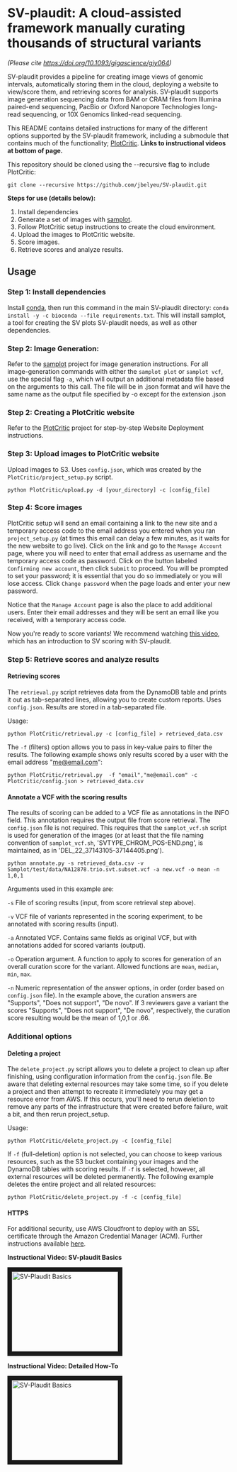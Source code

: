 # SV-plaudit: A cloud-assisted framework manually curating thousands of structural variants
*(Please cite https://doi.org/10.1093/gigascience/giy064)*

SV-plaudit provides a pipeline for creating image views of genomic intervals, automatically storing them in the cloud, deploying a website to view/score them, and retrieving scores for analysis. SV-plaudit supports image generation sequencing data from BAM or CRAM files from Illumina paired-end sequencing, PacBio or Oxford Nanopore Technologies long-read sequencing, or 10X Genomics linked-read sequencing.

This README contains detailed instructions for many of the different options supported by the SV-plaudit framework, including a submodule that contains much of the functionality; [PlotCritic](https://github.com/jbelyeu/PlotCritic). **Links to instructional videos at bottom of page.**


This repository should be cloned using the --recursive flag to include PlotCritic:
```
git clone --recursive https://github.com/jbelyeu/SV-plaudit.git
```

**Steps for use (details below):**
1. Install dependencies
2. Generate a set of images with [samplot](https://github.com/jbelyeu/samplot).
2. Follow PlotCritic setup instructions to create the cloud environment.
3. Upload the images to PlotCritic website.
4. Score images.
5. Retrieve scores and analyze results.

## Usage 
### Step 1: Install dependencies
Install [conda](https://docs.conda.io/en/latest/), then run this command in the main SV-plaudit directory: `conda install -y -c bioconda --file requirements.txt`.
This will install samplot, a tool for creating the SV plots SV-plaudit needs, as well as other dependencies.

### Step 2: Image Generation: 
Refer to the [samplot](https://github.com/jbelyeu/samplot) project for image generation instructions. For all image-generation commands with either the `samplot plot` or `samplot vcf`, use the special flag `-a`, which will output an additional metadata file based on the arguments to this call. The file will be in .json format and will have the same name as the output file specified by -o except for the extension .json

### Step 2: Creating a PlotCritic website
Refer to the [PlotCritic](https://github.com/jbelyeu/PlotCritic) project for step-by-step Website Deployment instructions.

### Step 3: Upload images to PlotCritic website

Upload images to S3. Uses `config.json`, which was created by the `PlotCritic/project_setup.py` script.
```
python PlotCritic/upload.py -d [your_directory] -c [config_file]
```
### Step 4: Score images
PlotCritic setup will send an email containing a link to the new site and a temporary access code to the email address you entered when you ran `project_setup.py` (at times this email can delay a few minutes, as it waits for the new website to go live). Click on the link and go to the `Manage Account` page, where you will need to enter that email address as username and the temporary access code as password. Click on the button labeled `Confirming new account`, then click `Submit` to proceed. You will be prompted to set your password; it is essential that you do so immediately or you will lose access. Click `Change password` when the page loads and enter your new password.

Notice that the `Manage Account` page is also the place to add additional users. Enter their email addresses and they will be sent an email like you received, with a temporary access code.

Now you're ready to score variants! We recommend watching [this video](https://www.youtube.com/watch?v=ono8kHMKxDs), which has an introduction to SV scoring with SV-plaudit.

### Step 5: Retrieve scores and analyze results

#### Retrieving scores
The `retrieval.py` script retrieves data from the DynamoDB table and prints it out as tab-separated lines, allowing you to create custom reports. Uses `config.json`. Results are stored in a tab-separated file.

Usage:
```
python PlotCritic/retrieval.py -c [config_file] > retrieved_data.csv
```

The `-f` (filters) option allows you to pass in key-value pairs to filter the results. 
The following example shows only results scored by a user with the email address "me@email.com":
```
python PlotCritic/retrieval.py  -f "email","me@email.com" -c PlotCritic/config.json > retrieved_data.csv
```

#### Annotate a VCF with the scoring results
The results of scoring can be added to a VCF file as annotations in the INFO field. This annotation requires the output file from score retrieval. The `config.json` file is not required. This requires that the `samplot_vcf.sh` script is used for generation of the images (or at least that the file naming convention of `samplot_vcf.sh`, 'SVTYPE_CHROM_POS-END.png', is maintained, as in 'DEL_22_37143105-37144405.png').
```
python annotate.py -s retrieved_data.csv -v Samplot/test/data/NA12878.trio.svt.subset.vcf -a new.vcf -o mean -n 1,0,1
```
Arguments used in this example are:

`-s` File of scoring results (input, from score retrieval step above).

`-v` VCF file of variants represented in the scoring experiment, to be annotated with scoring results (input).

`-a` Annotated VCF. Contains same fields as original VCF, but with annotations added for scored variants (output).

`-o` Operation argument. A function to apply to scores for generation of an overall curation score for the variant. Allowed functions are `mean`, `median`,  `min`, `max`.

`-n` Numeric representation of the answer options, in order (order based on `config.json` file). In the example above,  the curation answers are "Supports", "Does not support", "De novo". If 3 reviewers gave a variant the scores "Supports", "Does not support", "De novo", respectively, the curation score resulting would be the mean of 1,0,1 or .66.


### Additional options
#### Deleting a project
The `delete_project.py` script allows you to delete a project to clean up after finishing, using configuration information from the `config.json` file. Be aware that deleting external resources may take some time, so if you delete a project and then attempt to recreate it immediately you may get a resource error from AWS. If this occurs, you'll need to rerun deletion to remove any parts of the infrastructure that were created before failure, wait a bit, and then rerun project_setup.

Usage:
```
python PlotCritic/delete_project.py -c [config_file]
```

If `-f` (full-deletion) option is not selected, you can choose to keep various resources, such as the S3 bucket containing your images and the DynamoDB tables with scoring results. If `-f` is selected, however, all external resources will be deleted permanently.
The following example deletes the entire project and all related resources:
```
python PlotCritic/delete_project.py -f -c [config_file]
```

#### HTTPS
For additional security, use AWS Cloudfront to deploy with an SSL certificate through the Amazon Credential Manager (ACM). Further instructions available [here](http://docs.aws.amazon.com/AmazonCloudFront/latest/DeveloperGuide/GettingStarted.html).


**Instructional Video: SV-plaudit Basics**

<a href="http://www.youtube.com/watch?feature=player_embedded&v=ono8kHMKxDs" target="_blank"><img src="http://img.youtube.com/vi/ono8kHMKxDs/0.jpg" 
alt="SV-Plaudit Basics" width="240" height="180" border="10" /></a>

**Instructional Video: Detailed How-To**

<a href="http://www.youtube.com/watch?feature=player_embedded&v=phD-GdkOwiY" target="_blank"><img src="http://img.youtube.com/vi/phD-GdkOwiY/0.jpg" 
alt="SV-Plaudit Basics" width="240" height="180" border="10" /></a>
